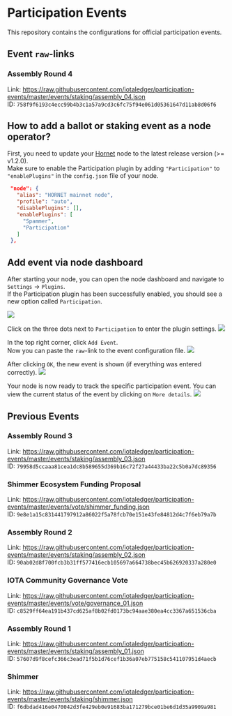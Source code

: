 # Participation Events

This repository contains the configurations for official participation events.

## Event `raw`-links

### Assembly Round 4

Link: https://raw.githubusercontent.com/iotaledger/participation-events/master/events/staking/assembly_04.json<br>
ID: `758f9f6193c4ecc99b4b3c1a57a9cd3c6fc75f94e061d05361647d11ab8d06f6`


## How to add a ballot or staking event as a node operator?

First, you need to update your [Hornet](https://github.com/gohornet/hornet) node to the latest release version (>= v1.2.0). <br>
Make sure to enable the Participation plugin by adding `"Participation"` to `"enablePlugins"` in the `config.json` file of your node.

```json
 "node": {
   "alias": "HORNET mainnet node",
   "profile": "auto",
   "disablePlugins": [],
   "enablePlugins": [
     "Spammer",
     "Participation"
   ]
 },
```

## Add event via node dashboard

After starting your node, you can open the node dashboard and navigate to `Settings` -> `Plugins`.<br>
If the Participation plugin has been successfully enabled, you should see a new option called `Participation`.

![](./resources/hornet_1_light.png)

Click on the three dots next to `Participation` to enter the plugin settings.
![](./resources/hornet_2_light.png)

In the top right corner, click `Add Event`.<br>
Now you can paste the `raw`-link to the event configuration file.
![](./resources/hornet_3_light.png)

After clicking `OK`, the new event is shown (if everything was entered correctly).
![](./resources/hornet_4_light.png)

Your node is now ready to track the specific participation event. You can view the current status of the event by clicking on `More details`.
![](./resources/hornet_5_light.png)


## Previous Events

### Assembly Round 3

Link: https://raw.githubusercontent.com/iotaledger/participation-events/master/events/staking/assembly_03.json<br>
ID: `79958d5ccaaa81cea1dc8b589655d369b16c72f27a44433ba22c5b0a7dc89356`

### Shimmer Ecosystem Funding Proposal

Link: https://raw.githubusercontent.com/iotaledger/participation-events/master/events/vote/shimmer_funding.json<br>
ID: `9e8e1a15c831441797912a86022f5a78fcb70e151e43fe84812d4c7f6eb79a7b`

### Assembly Round 2

Link: https://raw.githubusercontent.com/iotaledger/participation-events/master/events/staking/assembly_02.json<br>
ID: `90ab02d8f700fcb3b31ff577416ecb105697a664738bec45b626920337a280e0`

### IOTA Community Governance Vote

Link: https://raw.githubusercontent.com/iotaledger/participation-events/master/events/vote/governance_01.json<br>
ID: `c8529ff64ea191b437cd625af8b02fd0173bc94aae380ea4cc3367a651536cba`

### Assembly Round 1

Link: https://raw.githubusercontent.com/iotaledger/participation-events/master/events/staking/assembly_01.json<br>
ID: `57607d9f8cefc366c3ead71f5b1d76cef1b36a07eb775158c541107951d4aecb`

### Shimmer
Link: https://raw.githubusercontent.com/iotaledger/participation-events/master/events/staking/shimmer.json<br>
ID: `f6dbdad416e0470042d3fe429eb0e91683ba171279bce01be6d1d35a9909a981`